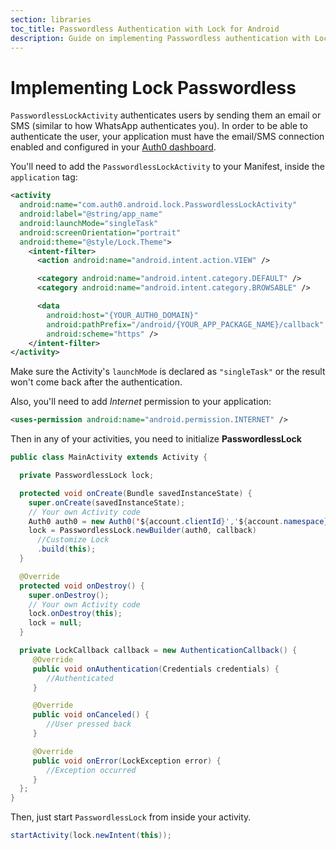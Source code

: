 ```yaml
---
section: libraries
toc_title: Passwordless Authentication with Lock for Android
description: Guide on implementing Passwordless authentication with Lock for Android
---
```


# Implementing Lock Passwordless

`PasswordlessLockActivity` authenticates users by sending them an email or SMS (similar to how WhatsApp authenticates you). In order to be able to authenticate the user, your application must have the email/SMS connection enabled and configured in your [Auth0 dashboard](https://manage.auth0.com/#/connections/passwordless).

You'll need to add the `PasswordlessLockActivity` to your Manifest, inside the `application` tag:

```xml
<activity
  android:name="com.auth0.android.lock.PasswordlessLockActivity"
  android:label="@string/app_name"
  android:launchMode="singleTask"
  android:screenOrientation="portrait"
  android:theme="@style/Lock.Theme">
    <intent-filter>
      <action android:name="android.intent.action.VIEW" />

      <category android:name="android.intent.category.DEFAULT" />
      <category android:name="android.intent.category.BROWSABLE" />

      <data
        android:host="{YOUR_AUTH0_DOMAIN}"
        android:pathPrefix="/android/{YOUR_APP_PACKAGE_NAME}/callback"
        android:scheme="https" />
    </intent-filter>
</activity>
```

Make sure the Activity's `launchMode` is declared as `"singleTask"` or the result won't come back after the authentication.

Also, you'll need to add *Internet* permission to your application:
```xml
<uses-permission android:name="android.permission.INTERNET" />
```

Then in any of your activities, you need to initialize **PasswordlessLock**

```java
public class MainActivity extends Activity {

  private PasswordlessLock lock;

  protected void onCreate(Bundle savedInstanceState) {
    super.onCreate(savedInstanceState);
    // Your own Activity code
    Auth0 auth0 = new Auth0('${account.clientId}','${account.namespace}');
    lock = PasswordlessLock.newBuilder(auth0, callback)
      //Customize Lock
      .build(this);
  }

  @Override
  protected void onDestroy() {
    super.onDestroy();
    // Your own Activity code
    lock.onDestroy(this);
    lock = null;
  }

  private LockCallback callback = new AuthenticationCallback() {
     @Override
     public void onAuthentication(Credentials credentials) {
        //Authenticated
     }

     @Override
     public void onCanceled() {
        //User pressed back
     }

     @Override
     public void onError(LockException error) {
        //Exception occurred
     }
  };
}
```

Then, just start `PasswordlessLock` from inside your activity.

```java
startActivity(lock.newIntent(this));
```
